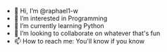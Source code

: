 - 👋 Hi, I’m @raphael1-w
- 👀 I’m interested in Programming
- 🌱 I’m currently learning Python
- 💞️ I’m looking to collaborate on whatever that's fun
- 📫 How to reach me: You'll know if you know

<!---
raphael1-w/raphael1-w is a ✨ special ✨ repository because its `README.md` (this file) appears on your GitHub profile.
You can click the Preview link to take a look at your changes.
--->
